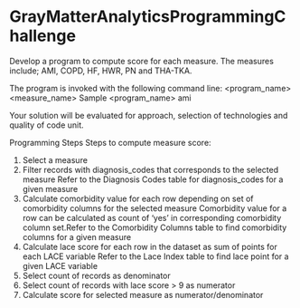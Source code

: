 # GrayMatterAnalyticsProgrammingChallenge

Develop a program to compute score for each measure. The measures include; AMI, COPD, HF, HWR, PN and THA-TKA.

The program is invoked with the following command line:
 <program_name> <measure_name>
Sample
<program_name> ami

Your solution will be evaluated for approach, selection of technologies and quality of code unit.

Programming Steps
Steps to compute measure score:
1. Select a measure
2. Filter records with diagnosis_codes that corresponds to the selected measure Refer to the Diagnosis Codes table for diagnosis_codes for a given measure
3. Calculate comorbidity value for each row depending on set of comorbidity columns for the selected measure
Comorbidity value for a row can be calculated as count of ‘yes’ in corresponding comorbidity column set.Refer to the Comorbidity Columns table to find comorbidity columns for a given measure
4. Calculate lace score for each row in the dataset as sum of points for each LACE variable Refer to the Lace Index table to find lace point for a given LACE variable
5. Select count of records as denominator
6. Select count of records with lace score > 9 as numerator
7. Calculate score for selected measure as numerator/denominator
